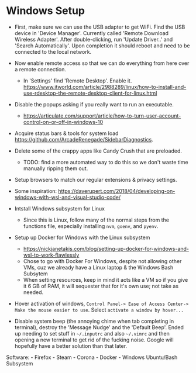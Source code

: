 # Windows Setup

- First, make sure we can use the USB adapter to get WiFi.  Find the USB device in 'Device Manager'.
    Currently called 'Remote Download Wireless Adapter'. After double-clicking, run 'Update Driver..' and 'Search Automatically'. 
    Upon completion it should reboot and need to be connected to the local network.

- Now enable remote access so that we can do everything from here over a remote connection.
    - In 'Settings' find 'Remote Desktop'.  Enable it.  https://www.itworld.com/article/2988289/linux/how-to-install-and-use-rdesktop-the-remote-desktop-client-for-linux.html

- Disable the popups asking if you really want to run an executable.
    - https://articulate.com/support/article/how-to-turn-user-account-control-on-or-off-in-windows-10

- Acquire status bars & tools for system load https://github.com/ArcadeRenegade/SidebarDiagnostics.

- Delete some of the crappy apps like Candy Crush that are preloaded.
    - TODO: find a more automated way to do this so we don't waste time manually ripping them out.

- Setup browsers to match our regular extensions & privacy settings.

- Some inspiration: https://daverupert.com/2018/04/developing-on-windows-with-wsl-and-visual-studio-code/

- Intstall Windows subsystem for Linux
  - Since this is Linux, follow many of the normal steps from the functions file, especially installing `nvm`, `goenv`, and `pyenv`.

- Setup up Docker for Windows with the Linux subsystem
  - https://nickjanetakis.com/blog/setting-up-docker-for-windows-and-wsl-to-work-flawlessly
  - Chose to go with Docker For Windows, despite not allowing other VMs, cuz we already have a Linux laptop & the Windows Bash Subsytem
  - When setting resources, keep in mind it acts like a VM so if you give it 6 GB of RAM, it will sequester that for it's own use; not take as needed.

- Hover activation of windows, `Control Panel-> Ease of Access Center-> Make the mouse easier to use`. Select `activate a window by hover...`

- Disable system beep (the annoying chime when tab completing in terminal), destroy the 'Message Nudge' and the 'Default Beep'.  Ended up needing to set stuff
    in `~/.inputrc` and also `~/.vimrc` and then opening a new terminal to get rid of the fucking noise.  Google will hopefully have a better solution than that later.

Software:
    - Firefox
    - Steam
    - Corona
    - Docker
    - Windows Ubuntu/Bash Subsystem

